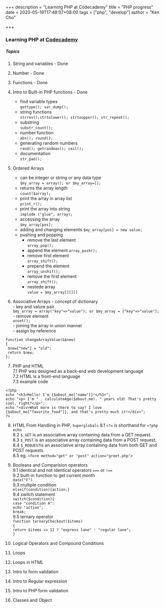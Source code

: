 +++
description = "Learning PHP at Codecademy"
title = "PHP progress"
date = 2020-05-19T17:48:07+08:00
tags = ["php", "develop"]
author = "Ken Cho"

+++
### Learning PHP at [Codecademy](https://www.codecademy.com/learn/learn-php)

##### Topics
1. String and variables - Done  
2. Number - Done  
3. Functions - Done  
4. Intro to Built-in PHP functions - Done  
    - find variable types  
    ```gettype(); var_dump();```  
    - string functions  
    ```strrev();strtolower(); strtoupper(); str_repeat();```
    - substring  
    ```substr_count();```
    - number function  
    ```abs(); round();```
    - generating random numbers  
    ```rand(); getrandmax(); ceil();```  
    - documentation  
    ```str_pad();```


5. Ordered Arrays 
    - can be integer or string or any data type    
    ```$my_array = array(); or $my_array=[];```       
    - returns the array length  
    ```count($array);```      
    - print the array in  array list  
    ```print_r();```      
    - print the array into string  
    ```implode ("glue", array);```  
    - accessing the array  
    ```$my_array[pos];```  
    - adding and changing elements
    ```$my_array[pos] = new value;```  
    - pushing and popping  
        - remove the last element  
        ```array_pop();```  
        - append the element
        ```array_push();```  
        - remove first element  
        ```array_shift();```  
        - prepend the element  
        ```array_unshit();```       
        - remove the first element  
        ```array_shift();``` 
        - nestede array  
        ```value = $my_array[][][]```  

6. Associative Arrays 
        - concept of dictionary   
        - key and valure pair  
        ```$my_array = array("key"=>"value"); or $my_array = ["key"=>"value"];```   
        - remove element  
        ```unset();```  
        - joining the array in union manner  
        - assign by reference

  
`function changeArrayValue(&$new)`         
`{`      
` $new["new"] = "old";`       
` return $new;`    
`};`    


7. PHP and HTML  
    7.1 PHP was designed as a back-end web development language  
    7.2 HTML is a front-end language  
    7.3 example code  

`<?php`       
  `echo "<h3>Hello! I'm {$about_me["name"]}!</h3>";`    
  `echo "<p> I'm " . calculateAge($about_me). " years old! That's pretty cool, right?</p>";`   
  `echo "<div>What more is there to say? I love {$about_me["favorite_food"]}, and that's pretty much it!</div>";`    
`?>`    
  
8. HTML From Handling in PHP, `Superglobals` 
    8.1 `<?=` is shorthand for `<?php echo`  
    8.2 `$_GET` is an associative array containing data from a GET request.  
    8.3 `$_POST` is an associative array containing data from a POST request.  
    8.4 `$_REQUEST`is an associative array containing data from both GET and POST requests.  
    8.5 eg. `<form method="get" or "post" action="greet.php">` 
  
9. Booleans and Comparision operators   
    9.1 identical and not identical operators
        `===`  or `!==`  
    9.2 built-in function to get current month  
        `date("F")`  
    9.3 multiple condition  
        `elseif(condition){action;}`    
    9.4 switch statement    
        `switch($condition){`  
        `case "condition A":`  
            `echo "action"; `  
            `break;`   
    9.5 ternary operator  
`function ternaryCheckout($items)`  
`{`  
    ```return $items <= 12 ? "express lane" : "regular lane";```  
`}`  

10. Logical Operators and Compound Conditions  
11. Loops  
12. Loops in HTML  
13. Intro to form validation  
14. Intro to Regular expression  
15. Intro to PHP form validation  
16. Classes and Object  


